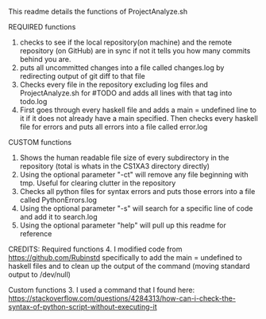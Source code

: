 This readme details the functions of ProjectAnalyze.sh

REQUIRED functions
1. checks to see if the local repository(on machine) and the remote repository (on GitHub) are in sync
   if not it tells you how many commits behind you are.
2. puts all uncommitted changes into a file called changes.log by redirecting output of git diff to that file
3. Checks every file in the repository excluding log files and ProjectAnalyze.sh for #TODO and
   adds all lines with that tag into todo.log
4. First goes through every haskell file and adds a main = undefined line to it if it does not already have a
   main specified. Then checks every haskell file for errors and puts all errors into a file called error.log

CUSTOM functions
1. Shows the human readable file size of every subdirectory in the repository (total is whats in the CS1XA3 directory
   directly)
2. Using the optional parameter "-ct" will remove any file beginning with tmp. Useful for clearing clutter in the 
   repository
3. Checks all python files for syntax errors and puts those errors into a file called PythonErrors.log
4. Using the optional parameter "-s" will search for a specific line of code and add it to search.log
5. Using the optional parameter "help" will pull up this readme for reference

CREDITS:
Required functions
4. I modified code from https://github.com/Rubinstd specifically to add the main = undefined to haskell files and to
   clean up the output of the command (moving standard output to /dev/null)

Custom functions
3. I used a command that I found here: 
   https://stackoverflow.com/questions/4284313/how-can-i-check-the-syntax-of-python-script-without-executing-it
